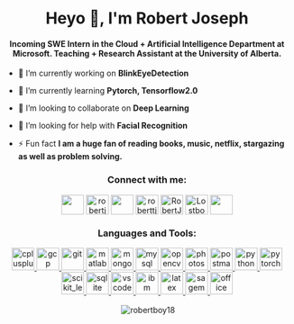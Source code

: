 <h1 align="center">Heyo 👋, I'm Robert Joseph</h1>
<h4 align="center">Incoming SWE Intern in the Cloud + Artificial Intelligence Department at Microsoft. Teaching + Research Assistant at the University of Alberta.</h3>

- 🔭 I’m currently working on **BlinkEyeDetection**

- 🌱 I’m currently learning **Pytorch, Tensorflow2.0**

- 👯 I’m looking to collaborate on **Deep Learning**

- 🤝 I’m looking for help with **Facial Recognition**

- ⚡ Fun fact **I am a huge fan of reading books, music, netflix, stargazing as well as problem solving.**

<!-- BLOG-POST-LIST:START -->
<!-- BLOG-POST-LIST:END -->

<h3 align="center">Connect with me:</h3>
<p align="center">
<a href="https://linkedin.com/in/robert-joseph-2001" target="blank"><img align="center" src="https://www.flaticon.com/svg/static/icons/svg/174/174857.svg" height="35" width="40" /></a>
<a href="https://kaggle.com/robertjoseph2001" target="blank"><img align="center" src="https://res-1.cloudinary.com/crunchbase-production/image/upload/c_lpad,f_auto,q_auto:eco/v1487254066/fdtorqyze7ziyevrwg9q.png" alt="robertjoseph2001" height="35" width="40" /></a>
<a href="https://fb.com/robertj2001" target="blank"><img align="center" src="https://www.flaticon.com/svg/static/icons/svg/733/733547.svg" height="35" width="40" /></a>
<a href="https://instagram.com/roberttj.1" target="blank"><img align="center" src="https://www.flaticon.com/svg/static/icons/svg/174/174855.svg" alt="roberttj.1" height="35" width="40" /></a>
<a href="https://twitter.com/RobertJ62431533" target="blank"><img align="center" src="https://www.flaticon.com/svg/static/icons/svg/733/733579.svg" alt="RobertJ62431533" height="35" width="40" /></a>
<a href="https://discord.gg/Lostboy#2048" target="blank"><img align="center" src="https://www.flaticon.com/svg/static/icons/svg/2111/2111370.svg" alt="Lostboy#2048" height="35" width="40" /></a>
<a href="https://my.playstation.com/profile/aestheticboyy18" target="blank"><img align="center" src="https://www.flaticon.com/svg/static/icons/svg/336/336209.svg" height="35" width="40" /></a>

</p>

<h3 align="center">Languages and Tools:</h3>
<p align="center"> <a href="https://www.w3schools.com/cpp/" target="_blank"> <img src="https://devicons.github.io/devicon/devicon.git/icons/cplusplus/cplusplus-original.svg" alt="cplusplus" width="40" height="40"/> </a> 
<a href="https://cloud.google.com" target="_blank"> <img src="https://www.vectorlogo.zone/logos/google_cloud/google_cloud-icon.svg" alt="gcp" width="40" height="40"/> </a>
 <a href="https://git-scm.com/" target="_blank"> <img src="https://www.vectorlogo.zone/logos/git-scm/git-scm-icon.svg" alt="git" width="40" height="40"/> </a>  <a href="https://www.mathworks.com/" target="_blank"> <img src="https://upload.wikimedia.org/wikipedia/commons/thumb/2/21/Matlab_Logo.png/668px-Matlab_Logo.png" alt="matlab" width="40" height="40"/> </a> <a href="https://www.mongodb.com/" target="_blank"> <img src="https://devicons.github.io/devicon/devicon.git/icons/mongodb/mongodb-original-wordmark.svg" alt="mongodb" width="40" height="40"/> </a> <a href="https://www.mysql.com/" target="_blank"> <img src="https://devicons.github.io/devicon/devicon.git/icons/mysql/mysql-original-wordmark.svg" alt="mysql" width="40" height="40"/> </a> <a href="https://opencv.org/" target="_blank"> <img src="https://www.vectorlogo.zone/logos/opencv/opencv-icon.svg" alt="opencv" width="40" height="40"/> </a> <a href="https://www.photoshop.com/en" target="_blank"> <img src="https://devicons.github.io/devicon/devicon.git/icons/photoshop/photoshop-plain.svg" alt="photoshop" width="40" height="40"/> </a> <a href="https://postman.com" target="_blank"> <img src="https://www.vectorlogo.zone/logos/getpostman/getpostman-icon.svg" alt="postman" width="40" height="40"/> </a> <a href="https://www.python.org" target="_blank"> <img src="https://devicons.github.io/devicon/devicon.git/icons/python/python-original.svg" alt="python" width="40" height="40"/> </a> <a href="https://pytorch.org/" target="_blank"> <img src="https://www.vectorlogo.zone/logos/pytorch/pytorch-icon.svg" alt="pytorch" width="40" height="40"/> </a> <a href="https://scikit-learn.org/" target="_blank"> <img src="https://upload.wikimedia.org/wikipedia/commons/0/05/Scikit_learn_logo_small.svg" alt="scikit_learn" width="40" height="40"/> </a> <a href="https://www.sqlite.org/" target="_blank"> <img src="https://www.vectorlogo.zone/logos/sqlite/sqlite-icon.svg" alt="sqlite" width="40" height="40"/>
<a href="https://code.visualstudio.com/" target="_blank"> <img src="https://user-images.githubusercontent.com/674621/71187801-14e60a80-2280-11ea-94c9-e56576f76baf.png" alt="vscode" width="40" height="40"/> 
<a href="https://cloud.ibm.com/" target="_blank"> <img src="https://i.pinimg.com/originals/b0/b1/8b/b0b18bd010c5851b5f82d0a98bfde369.png" alt="ibm cloud" width="40" height="40"/> 
<a href="https://www.latex-project.org/" target="_blank"> <img src="https://i.ibb.co/5T3r3QH/latex-2.png" alt="latex" width="40" height="40"/>  </a> 
<a href="https://www.sagemath.org/" target="_blank"> <img src="https://cdn6.aptoide.com/imgs/5/7/3/573dc12a92de4cedf8e155d1eb6ffc08_icon.png" alt="sagemath" width="40" height="40"/>  </a> 
<a href="https://www.office.com/" target="_blank"> <img src="https://www.flaticon.com/svg/static/icons/svg/888/888867.svg" alt="office" width="40" height="40"/>  </a> 
  </p>

<p align = "center">&nbsp;<img align="center" src="https://github-readme-stats.vercel.app/api?username=robertboy18&show_icons=true&locale=en" alt="robertboy18" /></p>
